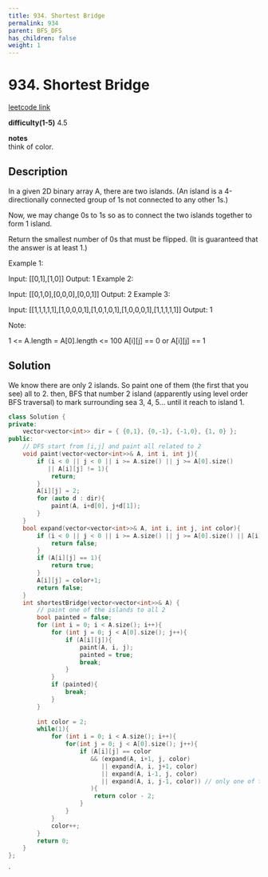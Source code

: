 ```yaml
---
title: 934. Shortest Bridge
permalink: 934
parent: BFS_DFS
has_children: false
weight: 1
---
```

# 934. Shortest Bridge
[leetcode link](https://leetcode.com/problems/shortest-bridge/)

**difficulty(1-5)** 
4.5

**notes**   
think of color.

## Description
In a given 2D binary array A, there are two islands.  (An island is a 4-directionally connected group of 1s not connected to any other 1s.)

Now, we may change 0s to 1s so as to connect the two islands together to form 1 island.

Return the smallest number of 0s that must be flipped.  (It is guaranteed that the answer is at least 1.)

 

Example 1:

Input: [[0,1],[1,0]]
Output: 1
Example 2:

Input: [[0,1,0],[0,0,0],[0,0,1]]
Output: 2
Example 3:

Input: [[1,1,1,1,1],[1,0,0,0,1],[1,0,1,0,1],[1,0,0,0,1],[1,1,1,1,1]]
Output: 1
 

Note:

1 <= A.length = A[0].length <= 100
A[i][j] == 0 or A[i][j] == 1
 

## Solution
We know there are only 2 islands. So paint one of them (the first that you see) all to 2.
then, BFS that number 2 island (apparently using level order BFS traversal) to mark surrounding sea 3, 4, 5... until it reach to island 1.


```c++
class Solution {
private:
    vector<vector<int>> dir = { {0,1}, {0,-1}, {-1,0}, {1, 0} };
public:
    // DFS start from [i,j] and paint all related to 2
    void paint(vector<vector<int>>& A, int i, int j){
        if (i < 0 || j < 0 || i >= A.size() || j >= A[0].size()
           || A[i][j] != 1){
            return;
        }
        A[i][j] = 2;
        for (auto d : dir){
            paint(A, i+d[0], j+d[1]);
        }
    }
    bool expand(vector<vector<int>>& A, int i, int j, int color){
        if (i < 0 || j < 0 || i >= A.size() || j >= A[0].size() || A[i][j] == color){
            return false;
        }
        if (A[i][j] == 1){
            return true;
        }
        A[i][j] = color+1;
        return false;
    }
    int shortestBridge(vector<vector<int>>& A) {
        // paint one of the islands to all 2
        bool painted = false;
        for (int i = 0; i < A.size(); i++){
            for (int j = 0; j < A[0].size(); j++){
                if (A[i][j]){
                    paint(A, i, j);
                    painted = true;
                    break;
                }
            }
            if (painted){
                break;
            }
        }
        
        int color = 2;
        while(1){
            for (int i = 0; i < A.size(); i++){
                for(int j = 0; j < A[0].size(); j++){
                    if (A[i][j] == color
                       && (expand(A, i+1, j, color)
                          || expand(A, i, j+1, color)
                          || expand(A, i-1, j, color)
                          || expand(A, i, j-1, color)) // only one of them needs to be true!
                       ){
                        return color - 2;
                    }
                }
            }
            color++;
        }
        return 0;
    }
};
```

<!-- 
Default label
{: .label }

Blue label
{: .label .label-blue }

Stable
{: .label .label-green }

New release
{: .label .label-purple }

Coming soon
{: .label .label-yellow }

Deprecated
{: .label .label-red } -->
`